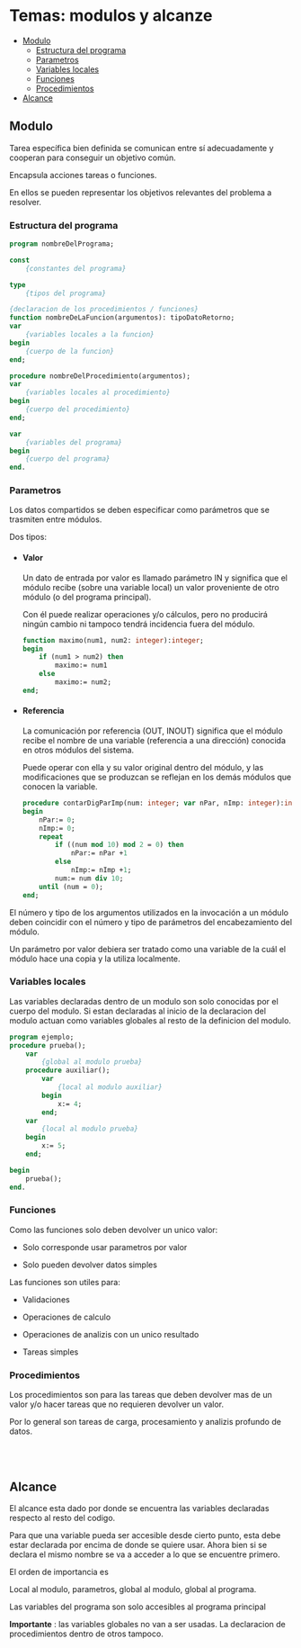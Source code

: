 # Temas: modulos y alcanze

- [Modulo](#modulo)
  - [Estructura del programa](#estructura-del-programa)
  - [Parametros](#parametros)
  - [Variables locales](#variables-locales)
  - [Funciones](#funciones)
  - [Procedimientos](#procedimientos)
- [Alcance](#alcance)

## Modulo

Tarea específica bien definida se comunican entre sí adecuadamente y cooperan para conseguir un objetivo común.

Encapsula acciones tareas o funciones.

En ellos se pueden representar los objetivos relevantes del problema a resolver.

### Estructura del programa

```pas
program nombreDelPrograma;

const
    {constantes del programa}

type
    {tipos del programa}

{declaracion de los procedimientos / funciones}
function nombreDeLaFuncion(argumentos): tipoDatoRetorno;
var
    {variables locales a la funcion}
begin
    {cuerpo de la funcion}
end;

procedure nombreDelProcedimiento(argumentos);
var
    {variables locales al procedimiento}
begin
    {cuerpo del procedimiento}
end;

var
    {variables del programa}
begin
    {cuerpo del programa}
end.
```

### Parametros

Los datos compartidos se deben especificar como parámetros que se trasmiten entre módulos.

Dos tipos:

- #### Valor

    Un dato de entrada por valor es llamado parámetro IN y significa que el módulo recibe (sobre una variable local) un valor proveniente de otro módulo (o del programa principal).

    Con él puede realizar operaciones y/o cálculos, pero no producirá ningún cambio ni tampoco tendrá incidencia fuera del módulo.

    ```pas
    function maximo(num1, num2: integer):integer;
    begin
        if (num1 > num2) then
            maximo:= num1
        else
            maximo:= num2;
    end;
    ```


- #### Referencia

    La comunicación por referencia (OUT, INOUT) significa que el módulo recibe el nombre de una variable (referencia a una dirección) conocida en otros módulos del sistema.

    Puede operar con ella y su valor original dentro del módulo, y las modificaciones que se produzcan se reflejan en los demás módulos que conocen la variable.

    ```pas
    procedure contarDigParImp(num: integer; var nPar, nImp: integer):integer;
    begin
        nPar:= 0;
        nImp:= 0;
        repeat
            if ((num mod 10) mod 2 = 0) then
                nPar:= nPar +1
            else
                nImp:= nImp +1;
            num:= num div 10;
        until (num = 0);
    end;
    ```

El número y tipo de los argumentos utilizados en la invocación a un módulo deben coincidir con el número y tipo de parámetros del encabezamiento del módulo.

Un parámetro por valor debiera ser tratado como una variable de la cuál el módulo hace una copia y la utiliza localmente.

### Variables locales

Las variables declaradas dentro de un modulo son solo conocidas por el cuerpo del modulo. Si estan declaradas al inicio de la declaracion del modulo actuan como variables globales al resto de la definicion del modulo.

```pas
program ejemplo;
procedure prueba();
    var
        {global al modulo prueba}
    procedure auxiliar();
        var
            {local al modulo auxiliar}
        begin
            x:= 4;
        end;
    var
        {local al modulo prueba}
    begin
        x:= 5;
    end;

begin
    prueba();
end.
```

### Funciones

Como las funciones solo deben devolver un unico valor:

- Solo corresponde usar parametros por valor

- Solo pueden devolver datos simples

Las funciones son utiles para:

- Validaciones

- Operaciones de calculo

- Operaciones de analizis con un unico resultado

- Tareas simples

### Procedimientos

Los procedimientos son para las tareas que deben devolver mas de un valor y/o hacer tareas que no requieren devolver un valor.

Por lo general son tareas de carga, procesamiento y analizis profundo de datos.


&nbsp;  
&nbsp;


## Alcance

El alcance esta dado por donde se encuentra las variables declaradas respecto al resto del codigo.

Para que una variable pueda ser accesible desde cierto punto, esta debe estar declarada por encima de donde se quiere usar. Ahora bien si se declara el mismo nombre se va a acceder a lo que se encuentre primero.

El orden de importancia es

Local al modulo, parametros, global al modulo, global al programa.

Las variables del programa son solo accesibles al programa principal

**Importante** : las variables globales no van a ser usadas. La declaracion de procedimientos dentro de otros tampoco.

